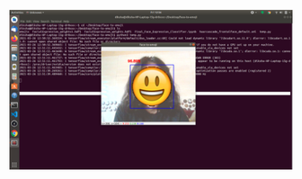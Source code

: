 ![alt text](https://github.com/DikshaNegi13/face-to-emoji/blob/main/Screenshot%20from%202021-03-26%2012-56-30.png)
